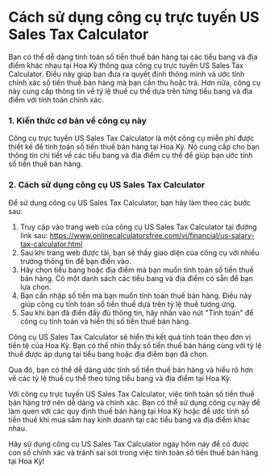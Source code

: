 Cách sử dụng công cụ trực tuyến US Sales Tax Calculator
=======================================================

Bạn có thể dễ dàng tính toán số tiền thuế bán hàng tại các tiểu bang và địa điểm khác nhau tại Hoa Kỳ thông qua công cụ trực tuyến US Sales Tax Calculator. Điều này giúp bạn đưa ra quyết định thông minh và ước tính chính xác số tiền thuế bán hàng mà bạn cần thu hoặc trả. Hơn nữa, công cụ này cung cấp thông tin về tỷ lệ thuế cụ thể dựa trên từng tiểu bang và địa điểm với tính toán chính xác.

### 1. Kiến thức cơ bản về công cụ này

Công cụ trực tuyến US Sales Tax Calculator là một công cụ miễn phí được thiết kế để tính toán số tiền thuế bán hàng tại Hoa Kỳ. Nó cung cấp cho bạn thông tin chi tiết về các tiểu bang và địa điểm cụ thể để giúp bạn ước tính số tiền thuế bán hàng.

### 2. Cách sử dụng công cụ US Sales Tax Calculator

Để sử dụng công cụ US Sales Tax Calculator, bạn hãy làm theo các bước sau:

1. Truy cập vào trang web của công cụ US Sales Tax Calculator tại đường link sau: <https://www.onlinecalculatorsfree.com/vi/financial/us-salary-tax-calculator.html>
2. Sau khi trang web được tải, bạn sẽ thấy giao diện của công cụ với nhiều trường thông tin để bạn điền vào.
3. Hãy chọn tiểu bang hoặc địa điểm mà bạn muốn tính toán số tiền thuế bán hàng. Có một danh sách các tiểu bang và địa điểm có sẵn để bạn lựa chọn.
4. Bạn cần nhập số tiền mà bạn muốn tính toán thuế bán hàng. Điều này giúp công cụ tính toán số tiền thuế dựa trên tỷ lệ thuế tương ứng.
5. Sau khi bạn đã điền đầy đủ thông tin, hãy nhấn vào nút "Tính toán" để công cụ tính toán và hiển thị số tiền thuế bán hàng.

Công cụ US Sales Tax Calculator sẽ hiển thị kết quả tính toán theo đơn vị tiền tệ của Hoa Kỳ. Bạn có thể nhìn thấy số tiền thuế bán hàng cùng với tỷ lệ thuế được áp dụng tại tiểu bang hoặc địa điểm bạn đã chọn.

Qua đó, bạn có thể dễ dàng ước tính số tiền thuế bán hàng và hiểu rõ hơn về các tỷ lệ thuế cụ thể theo từng tiểu bang và địa điểm tại Hoa Kỳ.

Với công cụ trực tuyến US Sales Tax Calculator, việc tính toán số tiền thuế bán hàng trở nên dễ dàng và chính xác. Bạn có thể sử dụng công cụ này để làm quen với các quy định thuế bán hàng tại Hoa Kỳ hoặc để ước tính số tiền thuế khi mua sắm hay kinh doanh tại các tiểu bang và địa điểm khác nhau.

Hãy sử dụng công cụ US Sales Tax Calculator ngay hôm nay để có được con số chính xác và tránh sai sót trong việc tính toán số tiền thuế bán hàng tại Hoa Kỳ!